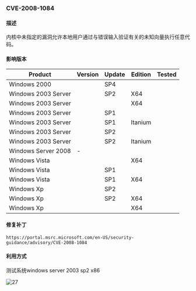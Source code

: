 ### CVE-2008-1084

#### 描述

内核中未指定的漏洞允许本地用户通过与错误输入验证有关的未知向量执行任意代码。

#### 影响版本

| Product             | Version | Update | Edition | Tested |
| ------------------- | ------- | ------ | ------- | ------ |
| Windows 2000        |         | SP4    |         |        |
| Windows 2003 Server |         | SP2    | X64     |        |
| Windows 2003 Server |         |        | X64     |        |
| Windows 2003 Server |         | SP1    |         |        |
| Windows 2003 Server |         | SP1    | Itanium |        |
| Windows 2003 Server |         | SP2    |         |        |
| Windows 2003 Server |         | SP2    | Itanium |        |
| Windows Server 2008 | -       |        |         |        |
| Windows Vista       |         |        | X64     |        |
| Windows Vista       |         | SP1    |         |        |
| Windows Vista       |         | SP1    | X64     |        |
| Windows Xp          |         | SP2    |         |        |
| Windows Xp          |         | SP2    | X64     |        |
| Windows Xp          |         |        | X64     |        |

#### 修复补丁

```
https://portal.msrc.microsoft.com/en-US/security-guidance/advisory/CVE-2008-1084
```

#### 利用方式

测试系统windows server 2003 sp2 x86

![27](https://github.com/Ascotbe/Random-img/blob/master/WindowsKernelExploits/CVE-2008-1084_win2003_x86.gif?raw=true)